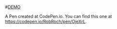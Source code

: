 #<a href="https://robroch.github.io/Tic_Tac_Toe_Game">DEMO</a>

A Pen created at CodePen.io. You can find this one at https://codepen.io/RobRoch/pen/OjeXrL.

 
